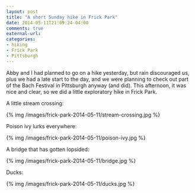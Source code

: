 ```yaml
---
layout: post
title: "A short Sunday hike in Frick Park"
date: 2014-05-11T21:09:24-04:00
comments: true
external-url: 
categories:
- hiking
- Frick Park
- Pittsburgh
---
```

Abby and I had planned to go on a hike yesterday, but rain discouraged us, plus we had a late start to the day, and we were planning to check out part of the Bach Festival in Pittsburgh anyway (and did). This afternoon, it was nice and clear, so we did a little exploratory hike in Frick Park.

A little stream crossing:

{% img /images/frick-park-2014-05-11/stream-crossing.jpg %}

Poison ivy lurks everywhere:

{% img /images/frick-park-2014-05-11/poison-ivy.jpg %}

A bridge that has gotten lopsided:

{% img /images/frick-park-2014-05-11/bridge.jpg %}

Ducks:

{% img /images/frick-park-2014-05-11/ducks.jpg %}
